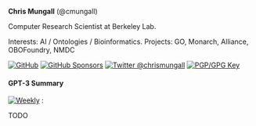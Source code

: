 **Chris Mungall** (@cmungall)

Computer Research Scientist at Berkeley Lab.

Interests: AI / Ontologies / Bioinformatics. Projects: GO, Monarch, Alliance, OBOFoundry, NMDC

<a href="https://github.com/cmungall"><img src="https://img.shields.io/github/followers/cmungall.svg?label=@cmungall&style=social" alt="GitHub"></a> <a href="https://github.com/sponsors/cmungall"><img src="https://img.shields.io/badge/GitHub_Sponsors--_.svg?style=social&logo=github&logoColor=EA4AAA" alt="GitHub Sponsors"></a> <a href="https://twitter.com/chrismungall" rel="me"> <img src="https://img.shields.io/twitter/follow/chrismungall?label=@chrismungall&style=social" alt="Twitter @chrismungall"></a> <a rel="pgpkey" href="https://github.com/cmungall.gpg"><img src="https://img.shields.io/badge/PGP_key--PGP_key?logo=protonmail&style=social&logoColor=000000?link=https%3A%2F%2Fgithub.com%2Fcmungall.gpg?link=https%3A%2F%2Fgithub.com%2Fcmungall.gpg" alt="PGP/GPG Key"></a>

#### GPT-3 Summary

[![Weekly](https://github.com/cmungall/cmungall/actions/workflows/weekly.yml/badge.svg)](https://github.com/cmungall/cmungall/actions/workflows/weekly.yml)
:

TODO

